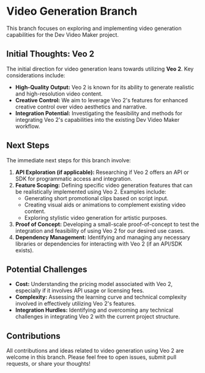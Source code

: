 # Video Generation Branch

This branch focuses on exploring and implementing video generation capabilities for the Dev Video Maker project.

## Initial Thoughts: Veo 2

The initial direction for video generation leans towards utilizing **Veo 2**. Key considerations include:

* **High-Quality Output:** Veo 2 is known for its ability to generate realistic and high-resolution video content.
* **Creative Control:** We aim to leverage Veo 2's features for enhanced creative control over video aesthetics and narrative.
* **Integration Potential:** Investigating the feasibility and methods for integrating Veo 2's capabilities into the existing Dev Video Maker workflow.

## Next Steps

The immediate next steps for this branch involve:

1.  **API Exploration (if applicable):** Researching if Veo 2 offers an API or SDK for programmatic access and integration.
2.  **Feature Scoping:** Defining specific video generation features that can be realistically implemented using Veo 2. Examples include:
    * Generating short promotional clips based on script input.
    * Creating visual aids or animations to complement existing video content.
    * Exploring stylistic video generation for artistic purposes.
3.  **Proof of Concept:** Developing a small-scale proof-of-concept to test the integration and feasibility of using Veo 2 for our desired use cases.
4.  **Dependency Management:** Identifying and managing any necessary libraries or dependencies for interacting with Veo 2 (if an API/SDK exists).

## Potential Challenges

* **Cost:** Understanding the pricing model associated with Veo 2, especially if it involves API usage or licensing fees.
* **Complexity:** Assessing the learning curve and technical complexity involved in effectively utilizing Veo 2's features.
* **Integration Hurdles:** Identifying and overcoming any technical challenges in integrating Veo 2 with the current project structure.

## Contributions

All contributions and ideas related to video generation using Veo 2 are welcome in this branch. Please feel free to open issues, submit pull requests, or share your thoughts!
